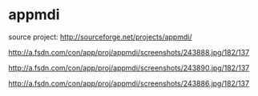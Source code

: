 appmdi
======

source project: http://sourceforge.net/projects/appmdi/


http://a.fsdn.com/con/app/proj/appmdi/screenshots/243888.jpg/182/137

http://a.fsdn.com/con/app/proj/appmdi/screenshots/243890.jpg/182/137

http://a.fsdn.com/con/app/proj/appmdi/screenshots/243886.jpg/182/137
